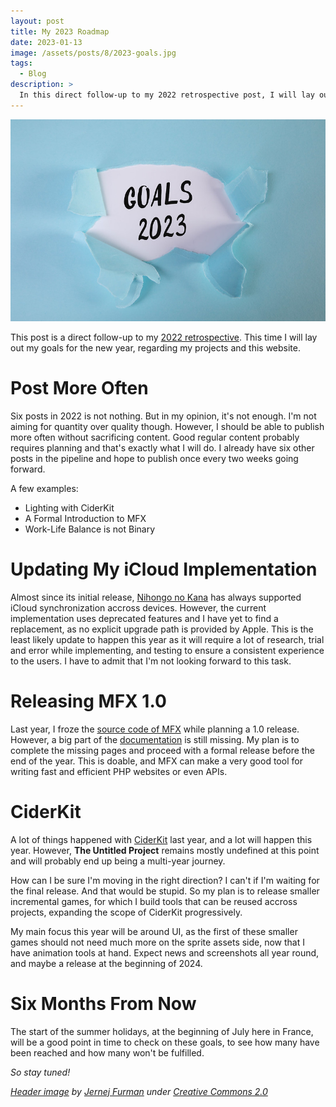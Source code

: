 ```yaml
---
layout: post
title: My 2023 Roadmap
date: 2023-01-13
image: /assets/posts/8/2023-goals.jpg
tags:
  - Blog
description: >
  In this direct follow-up to my 2022 retrospective post, I will lay out my goals for the new year, regarding my projects and this website.
---
```


![2023 Goals](/assets/posts/8/2023-goals.jpg)

This post is a direct follow-up to my [2022 retrospective](/2023/01/08/7-a-look-back-at-2022.html). This time I will lay out my goals for the new year, regarding my projects and this website.

# Post More Often

Six posts in 2022 is not nothing. But in my opinion, it's not enough. I'm not aiming for quantity over quality though. However, I should be able to publish more often without sacrificing content. Good regular content probably requires planning and that's exactly what I will do. I already have six other posts in the pipeline and hope to publish once every two weeks going forward.

A few examples:

- Lighting with CiderKit
- A Formal Introduction to MFX
- Work-Life Balance is not Binary

# Updating My iCloud Implementation

Almost since its initial release, [Nihongo no Kana](https://nihongonokana.com) has always supported iCloud synchronization accross devices. However, the current implementation uses deprecated features and I have yet to find a replacement, as no explicit upgrade path is provided by Apple. This is the least likely update to happen this year as it will require a lot of research, trial and error while implementing, and testing to ensure a consistent experience to the users. I have to admit that I'm not looking forward to this task.

# Releasing MFX 1.0

Last year, I froze the [source code of MFX](https://github.com/chsxf/mfx) while planning a 1.0 release. However, a big part of the [documentation](https://github.com/chsxf/mfx/wiki/Framework-Reference) is still missing. My plan is to complete the missing pages and proceed with a formal release before the end of the year. This is doable, and MFX can make a very good tool for writing fast and efficient PHP websites or even APIs.

# CiderKit

A lot of things happened with [CiderKit](https://github.com/chsxf/CiderKit) last year, and a lot will happen this year. However, **The Untitled Project** remains mostly undefined at this point and will probably end up being a multi-year journey.

How can I be sure I'm moving in the right direction? I can't if I'm waiting for the final release. And that would be stupid. So my plan is to release smaller incremental games, for which I build tools that can be reused accross projects, expanding the scope of CiderKit progressively.

My main focus this year will be around UI, as the first of these smaller games should not need much more on the sprite assets side, now that I have animation tools at hand. Expect news and screenshots all year round, and maybe a release at the beginning of 2024.

# Six Months From Now

The start of the summer holidays, at the beginning of July here in France, will be a good point in time to check on these goals, to see how many have been reached and how many won't be fulfilled.

_So stay tuned!_

_[Header image](https://www.flickr.com/photos/91261194@N06/52492217121) by [Jernej Furman](https://www.flickr.com/people/91261194@N06/) under [Creative Commons 2.0](https://creativecommons.org/licenses/by/2.0/)_
